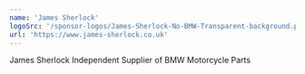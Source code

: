 ```yaml
---
name: 'James Sherlock'
logoSrc: '/sponsor-logos/James-Sherlock-No-BMW-Transparent-background.png'
url: 'https://www.james-sherlock.co.uk'
---
```

James Sherlock Independent Supplier of BMW Motorcycle Parts
